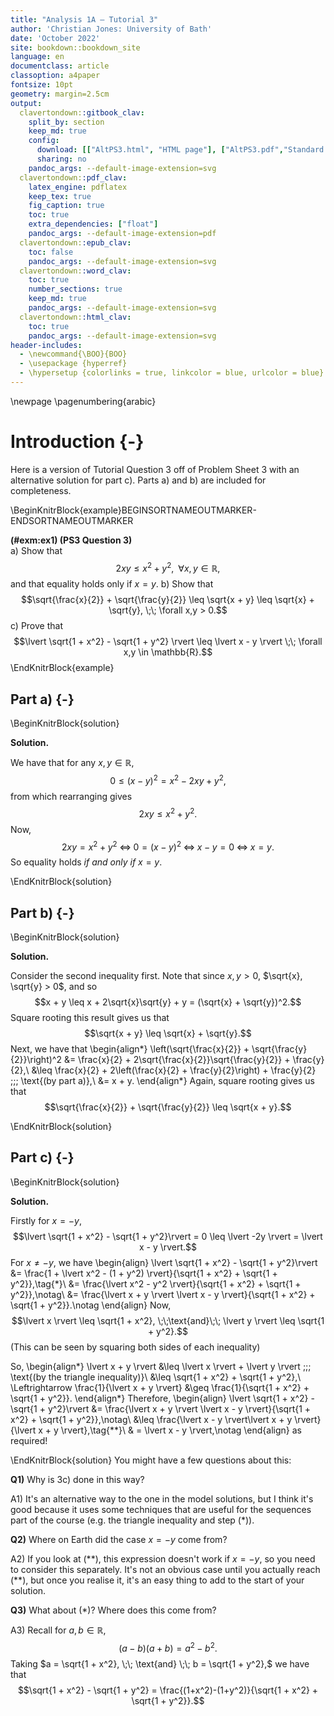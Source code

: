 ```yaml
---
title: "Analysis 1A — Tutorial 3"
author: 'Christian Jones: University of Bath'
date: 'October 2022'
site: bookdown::bookdown_site
language: en
documentclass: article
classoption: a4paper
fontsize: 10pt
geometry: margin=2.5cm
output:
  clavertondown::gitbook_clav:
    split_by: section
    keep_md: true
    config:
      download: [["AltPS3.html", "HTML page"], ["AltPS3.pdf","Standard print PDF"], ["AltPS3Clear.pdf","Clear print PDF"], ["AltPS3Large.pdf","Large print PDF"], ["AltPS3.docx","Accessible Word document"], ["AltPS3.epub","Accessible EPub book" ]]
      sharing: no
    pandoc_args: --default-image-extension=svg
  clavertondown::pdf_clav:
    latex_engine: pdflatex
    keep_tex: true
    fig_caption: true
    toc: true
    extra_dependencies: ["float"]
    pandoc_args: --default-image-extension=pdf
  clavertondown::epub_clav:
    toc: false
    pandoc_args: --default-image-extension=svg
  clavertondown::word_clav:
    toc: true
    number_sections: true
    keep_md: true
    pandoc_args: --default-image-extension=svg
  clavertondown::html_clav:
    toc: true
    pandoc_args: --default-image-extension=svg
header-includes:
  - \newcommand{\BOO}{BOO}
  - \usepackage {hyperref}
  - \hypersetup {colorlinks = true, linkcolor = blue, urlcolor = blue}
---
```

<!-- This is needed since I am working with svg files from mathcha.io. It converts the graphics files to something that can be used in the pdf files. Code taken from https://stackoverflow.com/questions/50165404/how-to-make-a-pdf-using-bookdown-including-svg-images/56044642#56044642 -->

\newpage
\pagenumbering{arabic}

# Introduction {-}
Here is a version of Tutorial Question 3 off of Problem Sheet 3 with an alternative solution for part c). Parts a) and b) are included for completeness.

\BeginKnitrBlock{example}BEGINSORTNAMEOUTMARKER-ENDSORTNAMEOUTMARKER<div class="bookdown-example" custom-style="ExampleStyle" id="exm:ex1"><span class="exm:ex1" custom-style="NameStyle"><strong>(\#exm:ex1)  (PS3 Question 3) </strong></span><div>a)  Show that $$ 2xy \leq x^2 + y^2, \;\; \forall x,y \in \mathbb{R},$$ and that equality holds only if $x = y$.
b)  Show that $$\sqrt{\frac{x}{2}} + \sqrt{\frac{y}{2}} \leq \sqrt{x + y} \leq \sqrt{x} + \sqrt{y}, \;\; \forall x,y > 0.$$
c)  Prove that $$\lvert \sqrt{1 + x^2} - \sqrt{1 + y^2} \rvert \leq \lvert x - y \rvert \;\; \forall x,y \in \mathbb{R}.$$</div></div>\EndKnitrBlock{example}

## Part a) {-}
\BeginKnitrBlock{solution}<div class="bookdown-solution" custom-style="ProofStyle"><span class="solution" custom-style="NameStyleItalics"><strong>Solution. </strong></span> <p>We have that for any $x,y\in\mathbb{R},$ $$ 0 \leq (x-y)^2 = x^2 - 2xy + y^2,$$ from which rearranging gives $$2xy \leq x^2 + y^2.$$ Now, $$2xy = x^2 + y^2\; \Leftrightarrow\; 0 = (x-y)^2 \;\Leftrightarrow \;x-y = 0 \;\Leftrightarrow\; x=y.$$ So equality holds *if and only if* $x = y.$</p></div>\EndKnitrBlock{solution}

## Part b) {-}
\BeginKnitrBlock{solution}<div class="bookdown-solution" custom-style="ProofStyle"><span class="solution" custom-style="NameStyleItalics"><strong>Solution. </strong></span> <p>Consider the second inequality first. Note that since $x,y > 0$, $\sqrt{x}, \sqrt{y} > 0$, and so $$x + y \leq x + 2\sqrt{x}\sqrt{y} + y = (\sqrt{x} + \sqrt{y})^2.$$ Square rooting this result gives us that $$\sqrt{x + y} \leq \sqrt{x} + \sqrt{y}.$$ Next, we have that
\begin{align*}
\left(\sqrt{\frac{x}{2}} + \sqrt{\frac{y}{2}}\right)^2 &= \frac{x}{2} + 2\sqrt{\frac{x}{2}}\sqrt{\frac{y}{2}} + \frac{y}{2},\\
&\leq \frac{x}{2} + 2\left(\frac{x}{2} + \frac{y}{2}\right) + \frac{y}{2} \;\;\; \text{(by part a)},\\
&= x + y.
\end{align*}
Again, square rooting gives us that $$\sqrt{\frac{x}{2}} + \sqrt{\frac{y}{2}} \leq \sqrt{x + y}.$$</p></div>\EndKnitrBlock{solution}

## Part c) {-}
\BeginKnitrBlock{solution}<div class="bookdown-solution" custom-style="ProofStyle"><span class="solution" custom-style="NameStyleItalics"><strong>Solution. </strong></span> <p>Firstly for $x = -y$, $$\lvert \sqrt{1 + x^2} - \sqrt{1 + y^2}\rvert = 0 \leq \lvert -2y \rvert = \lvert x - y \rvert.$$ For $x \neq -y$, we have
\begin{align}
\lvert \sqrt{1 + x^2} - \sqrt{1 + y^2}\rvert &= \frac{1 + \lvert x^2 - (1 + y^2) \rvert}{\sqrt{1 + x^2} + \sqrt{1 + y^2}},\tag{*}\\
&= \frac{\lvert x^2 - y^2 \rvert}{\sqrt{1 + x^2} + \sqrt{1 + y^2}},\notag\\
&= \frac{\lvert x + y \rvert \lvert x - y \rvert}{\sqrt{1 + x^2} + \sqrt{1 + y^2}}.\notag
\end{align}
Now, $$\lvert x \rvert \leq \sqrt{1 + x^2}, \;\;\text{and}\;\; \lvert y \rvert \leq \sqrt{1 + y^2}.$$ (This can be seen by squaring both sides of each inequality)

So,
\begin{align*}
\lvert x + y \rvert &\leq \lvert x \rvert + \lvert y \rvert \;\;\; \text{(by the triangle inequality)}\\
&\leq \sqrt{1 + x^2} + \sqrt{1 + y^2},\\
\Leftrightarrow \frac{1}{\lvert x + y \rvert} &\geq \frac{1}{\sqrt{1 + x^2} + \sqrt{1 + y^2}}.
\end{align*}
Therefore,
\begin{align}
\lvert \sqrt{1 + x^2} - \sqrt{1 + y^2}\rvert &= \frac{\lvert x + y \rvert \lvert x - y \rvert}{\sqrt{1 + x^2} + \sqrt{1 + y^2}},\notag\\
&\leq \frac{\lvert x - y \rvert\lvert x + y \rvert}{\lvert x + y \rvert},\tag{**}\\
& = \lvert x - y \rvert,\notag
\end{align}
as required!</p></div>\EndKnitrBlock{solution}
You might have a few questions about this:

**Q1)**  Why is 3c) done in this way?

A1)  It's an alternative way to the one in the model solutions, but I think it's good because it uses some techniques that are useful for the sequences part of the course (e.g. the triangle inequality and step (\*)).

**Q2)**  Where on Earth did the case $x = -y$ come from?

A2)  If you look at (\*\*), this expression doesn't work if $x = -y$, so you need to consider this separately. It's not an obvious case until you actually reach (\*\*), but once you realise it, it's an easy thing to add to the start of your solution.

**Q3)**  What about (\*)? Where does this come from?

A3)  Recall for $a,b \in \mathbb{R}$, $$(a-b)(a+b) = a^2 - b^2.$$ Taking $a = \sqrt{1 + x^2}, \;\; \text{and} \;\; b = \sqrt{1 + y^2},$ we have that $$\sqrt{1 + x^2} - \sqrt{1 + y^2} = \frac{(1+x^2)-(1+y^2)}{\sqrt{1 + x^2} + \sqrt{1 + y^2}}.$$

<!--chapter:end:index.Rmd-->

